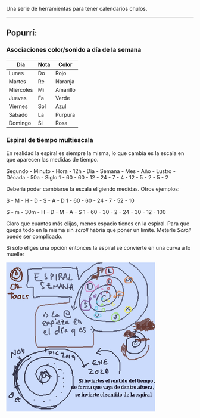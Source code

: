 
Una serie de herramientas para tener calendarios chulos.

---

## Popurrí:

### Asociaciones color/sonido a día de la semana

|Dia		|  Nota	| Color|
|---|---|---|
| Lunes		| Do	| Rojo |
| Martes		| Re	| Naranja |
| Miercoles		| Mi	| Amarillo |
| Jueves		| Fa	| Verde |
| Viernes		| Sol	| Azul |
| Sabado		| La	| Purpura |
|Domingo		| Si	| Rosa |

### Espiral de tiempo multiescala

En realidad la espiral es siempre la misma, lo que cambia es la escala en que aparecen las medidas de tiempo.

Segundo - Minuto - Hora - 12h - Dia - Semana - Mes - Año - Lustro - Década - 50a - Siglo
1 - 60 - 60 - 12 - 24 - 7 - 4 - 12 - 5 - 2 - 5 - 2

Debería poder cambiarse la escala eligiendo medidas. Otros ejemplos:

S - M - H - D - S - A - D
1 - 60 - 60 - 24 - 7 - 52 - 10

S - m - 30m - H - D - M - A - S
1 - 60 - 30 - 2 - 24 - 30 - 12 - 100

Claro que cuantos más elijas, menos espacio tienes en la espiral. Para que quepa todo en la misma sin _scroll_ habría que poner un límite. Meterle _Scroll_ puede ser complicado.

Si sólo eliges una opción entonces la espiral se convierte en una curva a lo muelle:

 ![Espiral](../img/CalendarTools.png)

